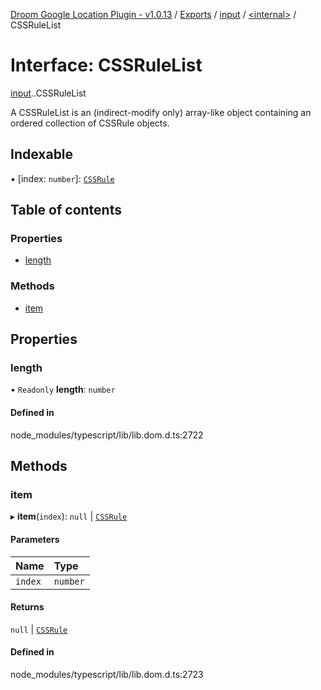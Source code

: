 [Droom Google Location Plugin - v1.0.13](../README.md) / [Exports](../modules.md) / [input](../modules/input.md) / [<internal\>](../modules/input._internal_.md) / CSSRuleList

# Interface: CSSRuleList

[input](../modules/input.md).[<internal>](../modules/input._internal_.md).CSSRuleList

A CSSRuleList is an (indirect-modify only) array-like object containing an ordered collection of CSSRule objects.

## Indexable

▪ [index: `number`]: [`CSSRule`](../modules/input._internal_.md#cssrule)

## Table of contents

### Properties

- [length](input._internal_.CSSRuleList.md#length)

### Methods

- [item](input._internal_.CSSRuleList.md#item)

## Properties

### length

• `Readonly` **length**: `number`

#### Defined in

node_modules/typescript/lib/lib.dom.d.ts:2722

## Methods

### item

▸ **item**(`index`): ``null`` \| [`CSSRule`](../modules/input._internal_.md#cssrule)

#### Parameters

| Name | Type |
| :------ | :------ |
| `index` | `number` |

#### Returns

``null`` \| [`CSSRule`](../modules/input._internal_.md#cssrule)

#### Defined in

node_modules/typescript/lib/lib.dom.d.ts:2723
